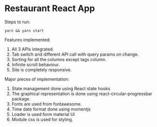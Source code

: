 # Restaurant React App

Steps to run:

```
yarn && yarn start

```

Features implemented:

1. All 3 APIs integrated.
2. Tab switch and different API call with query params on change.
3. Sorting for all the columns except tags column.
4. Infinite scroll behaviour.
5. Site is completely responsive.


Major pieces of implementation:

1. State management done using  React state hooks
2. The graphical representation is done using react-circular-progressbar package.
3. Fonts are used from fontawesome.
4. Time date format done using  momentjs
5. Loader is used form material UI
6. Module css is used for styling.




